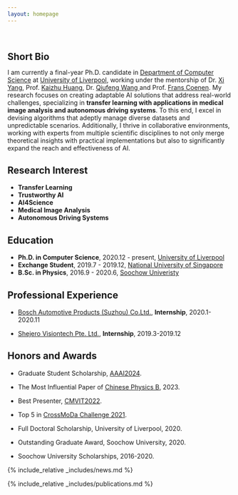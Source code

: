 ```yaml
---
layout: homepage
---
```


<h1 id="about-me"></h1>

<h2 style="margin: 60px 0px 10px;">Short Bio</h2>

I am currently a final-year Ph.D. candidate  in [Department of Computer Science](https://www.liverpool.ac.uk/computer-science/) at [University of Liverpool](https://www.liverpool.ac.uk/), working under the mentorship of Dr. [Xi Yang](https://scholar.xjtlu.edu.cn/en/persons/XiYang01), Prof. [Kaizhu Huang](https://sites.google.com/view/kaizhu-huang-homepage), Dr. [Qiufeng Wang
](https://scholar.xjtlu.edu.cn/en/persons/QiufengWang) and Prof. [Frans Coenen](https://www.csc.liv.ac.uk/~frans/). 
My research focuses on creating adaptable AI solutions that address real-world challenges, specializing in **transfer learning with applications in medical image analysis and autonomous driving systems**.   To this end, I excel in devising algorithms that adeptly manage diverse datasets and unpredictable scenarios. Additionally, I thrive in collaborative environments, working with experts from multiple scientific disciplines to not only merge theoretical insights with practical implementations but also to significantly expand the reach and effectiveness of AI.


## Research Interest

- **Transfer Learning**
- **Trustworthy AI**
- **AI4Science** 
- **Medical Image Analysis**
- **Autonomous Driving Systems**


## Education
- **Ph.D. in Computer Science**, 2020.12 - present, [University of Liverpool](https://www.liverpool.ac.uk/)
- **Exchange Student**, 2019.7 - 2019.12, [National University of Singapore](https://nus.edu.sg/)
- **B.Sc. in Physics**, 2016.9 - 2020.6, [Soochow Univeristy](https://www.suda.edu.cn/)



## Professional Experience

- [Bosch Automotive Products (Suzhou) Co.Ltd.](https://www.bosch.com.cn/), **Internship**, 2020.1-2020.11

- [Shejero Visiontech Pte. Ltd.](http://www.shejero.com), **Internship**, 2019.3-2019.12

## Honors and Awards

- Graduate Student Scholarship, [AAAI2024](https://aaai.org/aaai-conference/).

- The Most Influential Paper of [Chinese Physics B](https://aaai.org/aaai-conference/), 2023.

- Best Presenter, [CMVIT2022](https://cmvit.org/).

- Top 5 in [CrossMoDa Challenge 2021](https://crossmoda-challenge.ml/).

- Full Doctoral Scholarship, University of Liverpool, 2020.

- Outstanding Graduate Award, Soochow University, 2020.

- Soochow University Scholarships, 2016-2020.

{% include_relative _includes/news.md %}


{% include_relative _includes/publications.md %}



